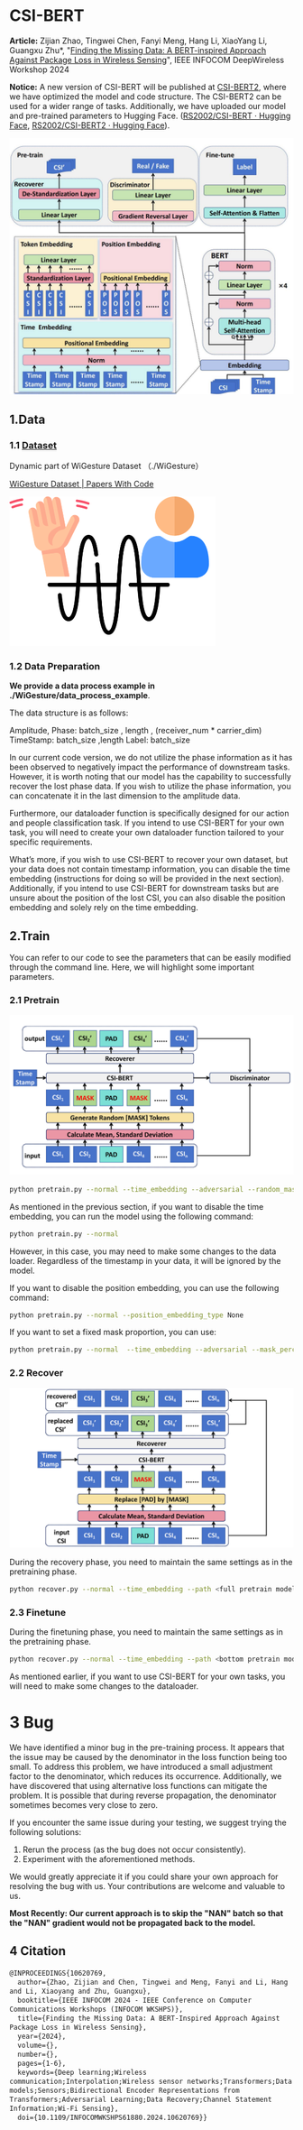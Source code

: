 # CSI-BERT

**Article:** Zijian Zhao, Tingwei Chen, Fanyi Meng, Hang Li, XiaoYang Li, Guangxu Zhu*, "[Finding the Missing Data: A BERT-inspired Approach Against Package Loss in Wireless Sensing](https://ieeexplore.ieee.org/document/10620769)", IEEE INFOCOM DeepWireless Workshop 2024

**Notice:** A new version of CSI-BERT will be published at [CSI-BERT2](https://github.com/RS2002/CSI-BERT2), where we have optimized the model and code structure. The CSI-BERT2 can be used for a wider range of tasks. Additionally, we have uploaded our model and pre-trained parameters to Hugging Face. ([RS2002/CSI-BERT · Hugging Face](https://huggingface.co/RS2002/CSI-BERT), [RS2002/CSI-BERT2 · Hugging Face](https://huggingface.co/RS2002/CSI-BERT2)).

![](./img/CSIBERT.jpg)



## 1.Data

### 1.1 [Dataset](http://www.sdp8.net/Dataset?id=5d4ee7ca-d0b0-45e3-9510-abb6e9cdebf9)

Dynamic part of WiGesture Dataset （./WiGesture）

 [WiGesture Dataset | Papers With Code](https://paperswithcode.com/dataset/wigesture) 



<img src="./img/WiGesture.png" style="zoom:50%;" />



### 1.2 Data Preparation

**We provide a data process example in ./WiGesture/data_process_example**.

The data structure is as follows:

Amplitude, Phase: batch_size , length , (receiver_num * carrier_dim)
TimeStamp: batch_size ,length
Label: batch_size

In our current code version, we do not utilize the phase information as it has been observed to negatively impact the performance of downstream tasks. However, it is worth noting that our model has the capability to successfully recover the lost phase data. If you wish to utilize the phase information, you can concatenate it in the last dimension to the amplitude data.

Furthermore, our dataloader function is specifically designed for our action and people classification task. If you intend to use CSI-BERT for your own task, you will need to create your own dataloader function tailored to your specific requirements.

What’s more, if you wish to use CSI-BERT to recover your own dataset, but your data does not contain timestamp information, you can disable the time embedding (instructions for doing so will be provided in the next section). Additionally, if you intend to use CSI-BERT for downstream tasks but are unsure about the position of the lost CSI, you can also disable the position embedding and solely rely on the time embedding.



## 2.Train

You can refer to our code to see the parameters that can be easily modified through the command line. Here, we will highlight some important parameters.

### 2.1 Pretrain

![](./img/Train.jpg)

```bash
python pretrain.py --normal --time_embedding --adversarial --random_mask_percent
```

As mentioned in the previous section, if you want to disable the time embedding, you can run the model using the following command:

```bash
python pretrain.py --normal
```

However, in this case, you may need to make some changes to the data loader. Regardless of the timestamp in your data, it will be ignored by the model.

If you want to disable the position embedding, you can use the following command:

```bash
python pretrain.py --normal --position_embedding_type None
```

If you want to set a fixed mask proportion, you can use:

```bash
python pretrain.py --normal  --time_embedding --adversarial --mask_percent <your mask proportion>
```



### 2.2 Recover

![](./img/Recovery.jpg)

During the recovery phase, you need to maintain the same settings as in the pretraining phase.

```bash
python recover.py --normal --time_embedding --path <full pretrain model path>
```



### 2.3 Finetune

During the finetuning phase, you need to maintain the same settings as in the pretraining phase.

```bash
python recover.py --normal --time_embedding --path <bottom pretrain model path> --class_num <class num> --task <task name>
```

As mentioned earlier, if you want to use CSI-BERT for your own tasks, you will need to make some changes to the dataloader.



# 3 Bug

We have identified a minor bug in the pre-training process. It appears that the issue may be caused by the denominator in the loss function being too small. To address this problem, we have introduced a small adjustment factor to the denominator, which reduces its occurrence. Additionally, we have discovered that using alternative loss functions can mitigate the problem. It is possible that during reverse propagation, the denominator sometimes becomes very close to zero.

If you encounter the same issue during your testing, we suggest trying the following solutions:

1. Rerun the process (as the bug does not occur consistently).
2. Experiment with the aforementioned methods.

We would greatly appreciate it if you could share your own approach for resolving the bug with us. Your contributions are welcome and valuable to us.

**Most Recently: Our current approach is to skip the "NAN" batch so that the "NAN" gradient would not be propagated back to the model.**



## 4 Citation

```
@INPROCEEDINGS{10620769,
  author={Zhao, Zijian and Chen, Tingwei and Meng, Fanyi and Li, Hang and Li, Xiaoyang and Zhu, Guangxu},
  booktitle={IEEE INFOCOM 2024 - IEEE Conference on Computer Communications Workshops (INFOCOM WKSHPS)}, 
  title={Finding the Missing Data: A BERT-Inspired Approach Against Package Loss in Wireless Sensing}, 
  year={2024},
  volume={},
  number={},
  pages={1-6},
  keywords={Deep learning;Wireless communication;Interpolation;Wireless sensor networks;Transformers;Data models;Sensors;Bidirectional Encoder Representations from Transformers;Adversarial Learning;Data Recovery;Channel Statement Information;Wi-Fi Sensing},
  doi={10.1109/INFOCOMWKSHPS61880.2024.10620769}}
```

